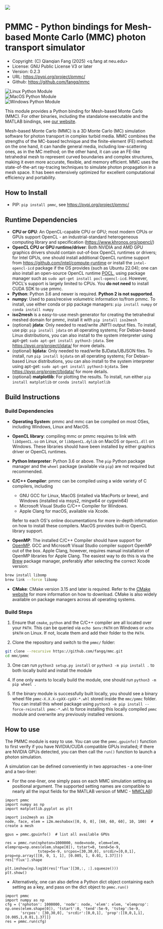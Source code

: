 ![](https://mcx.space/img/mcx_wiki_banner.png)

# PMMC - Python bindings for Mesh-based Monte Carlo (MMC) photon transport simulator

- Copyright: (C) Qianqian Fang (2025) <q.fang at neu.edu>
- License: GNU Public License V3 or later
- Version: 0.2.3
- URL: https://pypi.org/project/pmmc/
- Github: https://github.com/fangq/mmc

![Linux Python Module](https://github.com/fangq/mmc/actions/workflows/build_linux_manywheel.yml/badge.svg)\
![MacOS Python Module](https://github.com/fangq/mmc/actions/workflows/build_macos_wheel.yml/badge.svg)\
![Windows Python Module](https://github.com/fangq/mmc/actions/workflows/build_windows_wheel.yml/badge.svg)

This module provides a Python binding for Mesh-based Monte Carlo (MMC).
For other binaries, including the standalone executable and the MATLAB bindings,
see [our website](https://mcx.space).

Mesh-based Monte Carlo (MMC) is a 3D Monte Carlo (MC) simulation software for
photon transport in complex turbid media. MMC combines the strengths of the 
MC-based technique and the finite-element (FE) method: on the one hand, it 
can handle general media, including low-scattering ones, as in the MC method; 
on the other hand, it can use an FE-like tetrahedral mesh to represent curved 
boundaries and complex structures, making it even more accurate, flexible, 
and memory efficient. MMC uses the state-of-the-art ray-tracing techniques 
to simulate photon propagation in a mesh space. It has been extensively 
optimized for excellent computational efficiency and portability.


## How to Install

* PIP: ```pip install pmmc```, see https://pypi.org/project/pmmc/


## Runtime Dependencies
* **CPU or GPU**: An OpenCL-capable CPU or GPU; most modern CPUs or GPUs support OpenCL -
an industrial-standard heterogeneous computing library and specification (https://www.khronos.org/opencl/)
* **OpenCL CPU or GPU runtime/driver**: Both NVIDIA and AMD GPU graphics drivers should contain
out-of-box OpenCL runtimes or drivers; for Intel GPUs, one should install additional OpenCL runtime
support from https://github.com/intel/compute-runtime or install the `intel-opencl-icd` package
if the OS provides (such as Ubuntu 22.04); one can also install an open-source OpenCL runtime
[POCL](http://portablecl.org/), using package manager such as `sudo apt-get install pocl-opencl-icd`. However,
POCL's support is largely limited to CPUs. You **do not need** to install CUDA SDK to use pmmc.
* **Python**: Python 3.6 and newer is required. **Python 2 is not supported**.
* **numpy**: Used to pass/receive volumetric information to/from pmmc. To install, use either conda or pip 
package managers: `pip install numpy` or `conda install numpy`
* **iso2mesh** is a easy-to-use mesh generator for creating the tetrahedral meshed domain
for pmmc, install it with `pip install iso2mesh`
* (optional) **jdata**: Only needed to read/write JNIfTI output files. To install, use pip: `pip install jdata` 
on all operating systems; For Debian-based Linux distributions, you can also install to the system interpreter 
using apt-get: `sudo apt-get install python3-jdata`. See https://pypi.org/project/jdata/ for more details. 
* (optional) **bjdata**: Only needed to read/write BJData/UBJSON files. To install, run `pip install bjdata` 
on all operating systems; For Debian-based Linux distributions, you can also install to the system interpreter 
using apt-get: `sudo apt-get install python3-bjdata`. See https://pypi.org/project/bjdata/ for more details. 
* (optional) **matplotlib**: For plotting the results. To install, run either `pip install matplotlib` or
`conda install matplotlib`

## Build Instructions

### Build Dependencies
* **Operating System**: pmmc and mmc can be compiled on most OSes, including Windows, Linux and MacOS.
* **OpenCL library**: compiling mmc or pmmc requires to link with `libOpenCL.so` on Linux, or `libOpenCL.dylib`
on MacOS or `OpenCL.dll` on Windows. These libraries should have been installed by either graphics driver or
OpenCL runtimes.
* **Python Interpreter**: Python 3.6 or above. The ```pip``` Python package manager and the ```wheel``` package (available
  via ```pip```) are not required but recommended.
* **C/C++ Compiler**: pmmc can be compiled using a wide variety of C compilers, including
  * GNU GCC for Linux, MacOS (intalled via MacPorts or brew), and Windows (installed via msys2, mingw64 or cygwin64)
  * Microsoft Visual Studio C/C++ Compiler for Windows.
  * Apple Clang for macOS, available via Xcode.

  Refer to each OS's online documentations for more in-depth information on how to install these compilers.
  MacOS provides built-in OpenCL library support.
* **OpenMP**: The installed C/C++ Compiler should have support for [OpenMP](https://www.openmp.org/). 
  GCC and Microsoft Visual Studio compiler support OpenMP out of the box. Apple Clang, however, requires manual 
  installation of OpenMP libraries for Apple Clang. The easiest way to do this is via the [Brew](https://brew.sh/) package
  manager, preferably after selecting the correct Xcode version:
```bash
brew install libomp
brew link --force libomp
```
* **CMake**: CMake version 3.15 and later is required. Refer to the [CMake website](https://cmake.org/download/) for more information on how to download.
  CMake is also widely available on package managers across all operating systems.

### Build Steps
1. Ensure that ```cmake```, ```python``` and the C/C++ compiler are all located over your ```PATH```.
This can be queried via ```echo $env:PATH``` on Windows or ```echo $PATH``` on Linux. If not, locate them and add their folder to the ```PATH```.

2. Clone the repository and switch to the ```pmmc/``` folder:
```bash
git clone --recursive https://github.com/fangq/mmc.git
cd mmc/pmmc
```
3. One can run `python3 setup.py install` or `python3 -m pip install .` to both locally build and install the module

4. If one only wants to locally build the module, one should run `python3 -m pip wheel .`

5. If the binary module is successfully built locally, you should see a binary wheel file `pmmc-X.X.X-cpXX-cpXX-*.whl`
stored inside the `mmc/pmmc` folder. You can install this wheel package using `python3 -m pip install --force-reinstall pmmc-*.whl`
to force installing this locally compiled `pmmc` module and overwrite any previously installed versions.


## How to use

The PMMC module is easy to use. You can use the `pmmc.gpuinfo()` function to first verify
if you have NVIDIA/CUDA compatible GPUs installed; if there are NVIDIA GPUs detected,
you can then call the `run()` function to launch a photon simulation.

A simulation can be defined conveniently in two approaches - a one-liner and a two-liner:

* For the one-liner, one simply pass on each MMC simulation setting as positional
argument. The supported setting names are compatible to nearly all the input fields
for the MATLAB version of MMC - [MMCLAB](https://github.com/fangq/mmc/blob/master/mmclab/mmclab.m))

```python3
import pmmc
import numpy as np
import matplotlib.pyplot as plt

import iso2mesh as i2m
node, face, elem = i2m.meshabox([0, 0, 0], [60, 60, 60], 10, 100)  # create a mesh

gpus = pmmc.gpuinfo()  # list all available GPUs

res = pmmc.run(nphoton=1000000, node=node, elem=elem, elemprop=np.ones(elem.shape[0]), tstart=0, tend=5e-9,
               tstep=5e-9, srcpos=[30,30,0], srcdir=[0,0,1], prop=np.array([[0, 0, 1, 1], [0.005, 1, 0.01, 1.37]]))
res['flux'].shape

plt.imshow(np.log10(res['flux'][30,:, :].squeeze()))
plt.show()
```

* Alternatively, one can also define a Python dict object containing each setting
as a key, and pass on the dict object to `pmmc.run()`

```python3
import pmmc
import numpy as np
cfg = {'nphoton': 1000000, 'node': node, 'elem': elem, 'elemprop': np.ones(elem.shape[0]), 'tstart':0, 'tend':5e-9, 'tstep':5e-9,
       'srcpos': [30,30,0], 'srcdir':[0,0,1], 'prop':[[0,0,1,1],[0.005,1,0.01,1.37]]}
res = pmmc.run(cfg)
```
